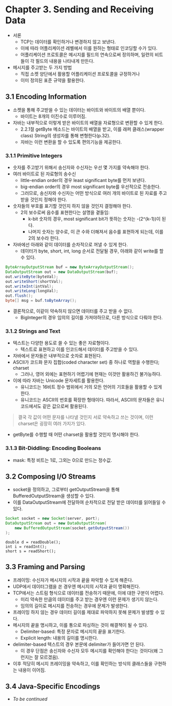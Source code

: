 # **Chapter 3. Sending and Receiving Data**

* 서론
  - TCP는 데이터를 확인하거나 변경하지 않고 보낸다.
  - 이에 따라 어플리케이션 레벨에서 이를 원하는 형태로 인코딩할 수가 있다.
  - 어플리케이션 프로토콜은 메시지를 필드의 연속으로써 정의하며, 일련의 비트들이 각 필드의 내용을 나타내게 만든다.
* 메시지를 주고받는 두 가지 방법
  - 직접 소켓 양단에서 활용할 어플리케이션 프로토콜을 규정하거나
  - 이미 정의된 표준 규약을 활용한다.

## 3.1 Encoding Information 
* 소켓을 통해 주고받을 수 있는 데이터는 바이트와 바이트의 배열 뿐이다.
  - 바이트는 8개의 이진수로 이루어짐.
* 자바는 내부적으로 이렇게 받은 바이트의 배열을 자료형으로 변환할 수 있게 한다.
  - 2.2.1절 getByte 메소드는 바이트의 배열을 받고, 이를 래퍼 클래스(wrapper class) String의 생성자를 통해 변형한다(p.32).
  - 자바는 이런 변환을 할 수 있도록 편의기능을 제공한다.

### 3.1.1 Primitive Integers
* 숫자를 주고받기 위해서 송신자와 수신자는 우선 몇 가지를 약속해야 한다.
* 여러 바이트로 된 자료형의 송수신
  - little-endian order의 경우 least significant byte를 먼저 보낸다.
  - big-endian order의 경우 most significant byte를 우선적으로 전송한다.
  - 그러므로, 송신자와 수신자는 어떤 방식으로 여러 개의 바이트로 된 자료를 주고 받을 것인지 정해야 한다.
* 숫자들의 부호를 표기할 것인지 하지 않을 것인지 결정해야 한다.
  - 2의 보수로써 음수를 표현한다는 설명을 곁들임:
    * k-bit 숫자의 경우, most significant bit가 뜻하는 숫자는 -(2^(k-1))이 된다.
    * 나머지 숫자는 양수로, 이 큰 수와 더해져서 음수를 표현하게 되는데, 이를 2의 보수라 한다.
* 자바에선 아래와 같이 데이터를 순차적으로 꺼낼 수 있게 한다.
  - 데이터가 byte, short, int, long 순서로 전달될 경우, 아래와 같이 write를 할 수 있다.

```java
ByteArrayOutputStream buf = new ByteArrayOutputStream();
DataOutputStream out = new DataOutputStream(buf);
out.writeByte(byteVal);
out.writeShort(shortVal);
out.writeInt(intVal);
out.writeLong(longVal);
out.flush();
byte[] msg = buf.toByteArray();
```

* 결론적으로, 이같이 약속하지 않으면 데이터를 주고 받을 수 없다.
  - BigInteger의 경우 임의의 길이를 가져야하므로, 다른 방식으로 다뤄야 한다.

### 3.1.2 Strings and Text
* 텍스트는 다양한 용도로 쓸 수 있는 좋은 자료형이다.
  - 텍스트로 표현하고 이를 인코드해서 데이터를 주고받을 수 있다.
* 자바에서 문자들은 내부적으로 숫자로 표현된다.
* ASCII가 코드화 문자 집합(coded character set) 중 하나로 역할을 수행한다; charset
  - 그러나, 영어 외에는 표현하기 어렵기에 현재는 이것만 활용하긴 불가능하다.
* 이에 따라 자바는 Unicode 문자세트를 활용한다.
  - 유니코드는 16비트 정수 범위에서 거의 모든 언어의 기호들을 활용할 수 있게 한다.
  - 유니코드는 ASCII의 번호를 확장한 형태이다. 따라서, ASCII의 문자들은 유니코드에서도 같은 값으로써 활용된다.

> 결국 각 값이 어떤 문자를 나타낼 것인지 서로 약속하고 쓰는 것이며, 이런 charset은 굉장히 여러 가지가 있다.

* getByte를 수행할 때 어떤 charset을 활용할 것인지 명시해야 한다.

### 3.1.3 Bit-Diddling: Encoding Booleans
* mask: 특정 비트는 1로, 그외는 0으로 만드는 정수값.

## 3.2 Composing I/O Streams
* socket을 정의하고, 그로부터 getOutputStream을 통해 BufferedOutputStream을 생성할 수 있다.
* 이를 DataOutputStream에 전달하여 순차적으로 전달 받은 데이터를 읽어들일 수 있다.

```java
Socket socket = new Socket(server, port);
DataOutputStream out = new DataOutputStream(
    new BufferedOutputStream(socket.getOutputStream())
);
```

```
double d = readDouble();
int i = readInt();
short s = readShort();
```

## 3.3 Framing and Parsing
* 프레이밍: 수신자가 메시지의 시작과 끝을 파악할 수 있게 해준다.
* UDP에서 데이터그램을 쏜 경우엔 메시지의 시작과 끝이 명확해진다.
* TCP에서는 스트림 형식으로 데이터를 전송하기 때문에, 이에 대한 구분이 어렵다.
  - 미리 약속한 만큼의 데이터를 주고 받는 경우엔 이런 문제가 생기지 않는다.
  - 임의의 길이로 메시지를 전송하는 경우에 문제가 발생한다.
* 프레이밍 하지 않는 경우 데이터 길이를 제대로 파악하지 못해 문제가 발생할 수 있다.
* 메시지의 끝을 명시하고, 이를 통으로 파싱하는 것이 해결책이 될 수 있다.
  - Delimiter-based: 특정 문자로 메시지의 끝을 표기한다.
  - Explicit length: 내용의 길이를 명시한다.
* delimiter-based 텍스트의 경우 본문에 delimiter가 들어가면 안 된다.
  - 이 경우 단점은 송신자와 수신자 모두 메시지를 확인해야 한다는 것이다(왜 그런지는 잘 모르겠음).
* 이후 적당히 메시지 프레이밍을 약속하고, 이를 확인하는 방식의 클래스들을 구현하는 내용이 이어짐.


## 3.4 Java-Specific Encodings
* *To be continued* 
